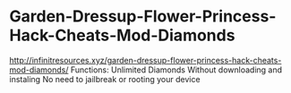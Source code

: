 # Garden-Dressup-Flower-Princess-Hack-Cheats-Mod-Diamonds
http://infinitresources.xyz/garden-dressup-flower-princess-hack-cheats-mod-diamonds/  Functions: Unlimited Diamonds Without downloading and instaling No need to jailbreak or rooting your device
